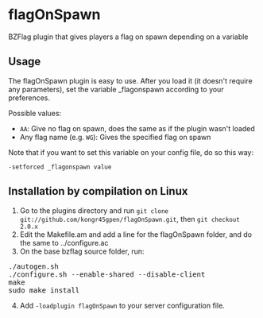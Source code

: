 flagOnSpawn
===========

BZFlag plugin that gives players a flag on spawn depending on a variable

Usage
-----

The flagOnSpawn plugin is easy to use. After you load it (it doesn't require any parameters), set the variable _flagonspawn according to your preferences.

Possible values:
* `AA`: Give no flag on spawn, does the same as if the plugin wasn't loaded
* Any flag name (e.g. `WG`): Gives the specified flag on spawn

Note that if you want to set this variable on your config file, do so this way:

    -setforced _flagonspawn value

Installation by compilation on Linux
------------------------------------

1. Go to the plugins directory and run `git clone git://github.com/kongr45gpen/flagOnSpawn.git`, then `git checkout 2.0.x`
2. Edit the Makefile.am and add a line for the flagOnSpawn folder, and do the same to ../configure.ac
3. On the base bzflag source folder, run:
<pre>
./autogen.sh
./configure.sh --enable-shared --disable-client
make
sudo make install
</pre>
4. Add `-loadplugin flagOnSpawn` to your server configuration file.

